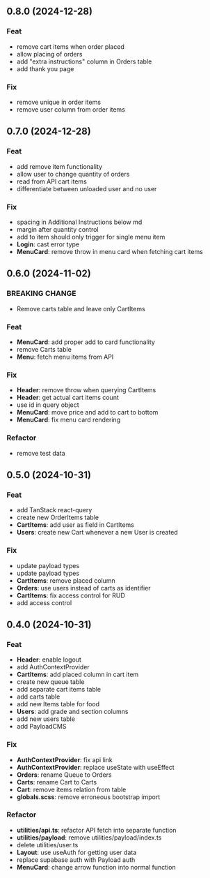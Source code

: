 ## 0.8.0 (2024-12-28)

### Feat

- remove cart items when order placed
- allow placing of orders
- add "extra instructions" column in Orders table
- add thank you page

### Fix

- remove unique in order items
- remove user column from order items

## 0.7.0 (2024-12-28)

### Feat

- add remove item functionality
- allow user to change quantity of orders
- read from API cart items
- differentiate between unloaded user and no user

### Fix

- spacing in Additional Instructions below md
- margin after quantity control
- add to item should only trigger for single menu item
- **Login**: cast error type
- **MenuCard**: remove throw in menu card when fetching cart items

## 0.6.0 (2024-11-02)

### BREAKING CHANGE

- Remove carts table and leave only CartItems

### Feat

- **MenuCard**: add proper add to card functionality
- remove Carts table
- **Menu**: fetch menu items from API

### Fix

- **Header**: remove throw when querying CartItems
- **Header**: get actual cart items count
- use id in query object
- **MenuCard**: move price and add to cart to bottom
- **MenuCard**: fix menu card rendering

### Refactor

- remove test data

## 0.5.0 (2024-10-31)

### Feat

- add TanStack react-query
- create new OrderItems table
- **CartItems**: add user as field in CartItems
- **Users**: create new Cart whenever a new User is created

### Fix

- update payload types
- update payload types
- **CartItems**: remove placed column
- **Orders**: use users instead of carts as identifier
- **CartItems**: fix access control for RUD
- add access control

## 0.4.0 (2024-10-31)

### Feat

- **Header**: enable logout
- add AuthContextProvider
- **CartItems**: add placed column in cart item
- create new queue table
- add separate cart items table
- add carts table
- add new Items table for food
- **Users**: add grade and section columns
- add new users table
- add PayloadCMS

### Fix

- **AuthContextProvider**: fix api link
- **AuthContextProvider**: replace useState with useEffect
- **Orders**: rename Queue to Orders
- **Carts**: rename Cart to Carts
- **Cart**: remove items relation from table
- **globals.scss**: remove erroneous bootstrap import

### Refactor

- **utilities/api.ts**: refactor API fetch into separate function
- **utilities/payload**: remove utilities/payload/index.ts
- delete utilities/user.ts
- **Layout**: use useAuth for getting user data
- replace supabase auth with Payload auth
- **MenuCard**: change arrow function into normal function
